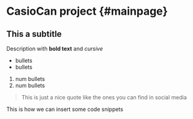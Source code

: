CasioCan project {#mainpage}
============

This a subtitle
-------------

Description with **bold text** and *cursive*

- bullets
- bullets

1. num bullets
2. num bullets


> This is just a nice quote like the ones you can find in social media

This is how we can insert some code snippets


